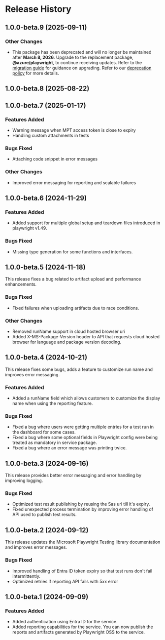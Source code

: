 # Release History

## 1.0.0-beta.9 (2025-09-11)

### Other Changes

- This package has been deprecated and will no longer be maintained after **March 8, 2026**. Upgrade to the replacement package, **@azure/playwright**, to continue receiving updates. Refer to the [migration guide](https://aka.ms/mpt/migration-guidance) for guidance on upgrading. Refer to our [deprecation policy](https://azure.github.io/azure-sdk/policies_support.html) for more details.

## 1.0.0-beta.8 (2025-08-22)

## 1.0.0-beta.7 (2025-01-17)

### Features Added
 
- Warning message when MPT access token is close to expiry
- Handling custom attachments in tests
 
### Bugs Fixed
 
- Attaching code snippet in error messages
 
### Other Changes
 
- Improved error messaging for reporting and scalable failures

## 1.0.0-beta.6 (2024-11-29)

### Features Added

- Added support for multiple global setup and teardown files introduced in playwright v1.49.

### Bugs Fixed

- Missing type generation for some functions and interfaces.

## 1.0.0-beta.5 (2024-11-18)

This release fixes a bug related to artifact upload and performance enhancements.

### Bugs Fixed

- Fixed failures when uploading artifacts due to race conditions.

### Other Changes

- Removed runName support in cloud hosted browser uri
- Added X-MS-Package-Version header to API that requests cloud hosted browser for language and package version decoding.

## 1.0.0-beta.4 (2024-10-21)

This release fixes some bugs, adds a feature to customize run name and improves error messaging.

### Features Added

- Added a runName field which allows customers to customize the display name when using the reporting feature.

### Bugs Fixed

- Fixed a bug where users were getting multiple entries for a test run in the dashboard for some cases.
- Fixed a bug where some optional fields in Playwright config were being treated as mandatory in service package.
- Fixed a bug where an error message was printing twice.

## 1.0.0-beta.3 (2024-09-16)

This release provides better error messaging and error handling by improving logging.

### Bugs Fixed

- Optimized test result publishing by reusing the Sas uri till it's expiry.
- Fixed unexpected process termination by improving error handling of API used to publish test results.

## 1.0.0-beta.2 (2024-09-12)

This release updates the Microsoft Playwright Testing library documentation and improves error messages.

### Bugs Fixed

- Improved handling of Entra ID token expiry so that test runs don't fail intermittently.
- Optimized retries if reporting API fails with 5xx error

## 1.0.0-beta.1 (2024-09-09)

### Features Added

- Added authentication using Entra ID for the service.
- Added reporting capabilities for the service. You can now publish the reports and artifacts generated by Playwright OSS to the service.
